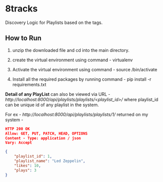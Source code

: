 # 8tracks
Discovery Logic for Playlists based on the tags.

How to Run
---------------
1) unzip the downloaded file and cd into the main directory.

2) create the virtual environment using command - virtualenv <name of the environment> 

3) Activate the virtual environment using command - source <name of the environment>/bin/activate

4) Install all the required packages by running command - pip install -r requirements.txt



**Detail of any PlayList** can also be viewed via URL - *http://localhost:8000/api/playlists/playlists/<playlist_id>/* where playlist_id can be unique id of any playlist in the system. 

For ex - *http://localhost:8000/api/playlists/playlists/1/*  returned on my system - 

```json
HTTP 200 OK
Allow: GET, PUT, PATCH, HEAD, OPTIONS
Content - Type: application / json
Vary: Accept

{
    "playlist_id": 1,
    "playlist_name": "Led Zeppelin",
    "likes": 10,
    "plays": 3
}
```


